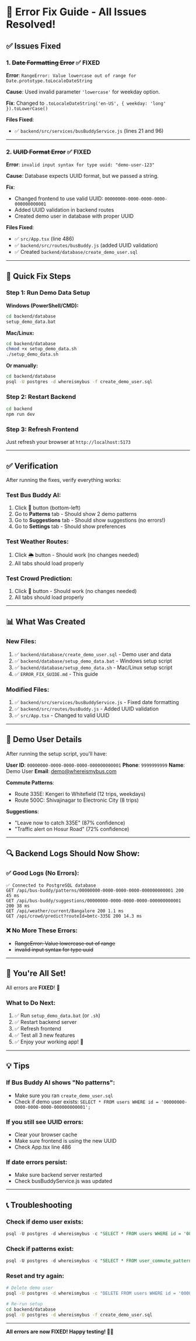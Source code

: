 # 🔧 Error Fix Guide - All Issues Resolved!

## ✅ Issues Fixed

### 1. ~~Date Formatting Error~~ ✅ FIXED
**Error**: `RangeError: Value lowercase out of range for Date.prototype.toLocaleDateString`

**Cause**: Used invalid parameter `'lowercase'` for weekday option.

**Fix**: Changed to `.toLocaleDateString('en-US', { weekday: 'long' }).toLowerCase()`

**Files Fixed**:
- ✅ `backend/src/services/busBuddyService.js` (lines 21 and 96)

---

### 2. ~~UUID Format Error~~ ✅ FIXED
**Error**: `invalid input syntax for type uuid: "demo-user-123"`

**Cause**: Database expects UUID format, but we passed a string.

**Fix**: 
- Changed frontend to use valid UUID: `00000000-0000-0000-0000-000000000001`
- Added UUID validation in backend routes
- Created demo user in database with proper UUID

**Files Fixed**:
- ✅ `src/App.tsx` (line 486)
- ✅ `backend/src/routes/busBuddy.js` (added UUID validation)
- ✅ Created `backend/database/create_demo_user.sql`

---

## 🚀 Quick Fix Steps

### Step 1: Run Demo Data Setup

**Windows (PowerShell/CMD):**
```bash
cd backend/database
setup_demo_data.bat
```

**Mac/Linux:**
```bash
cd backend/database
chmod +x setup_demo_data.sh
./setup_demo_data.sh
```

**Or manually:**
```bash
cd backend/database
psql -U postgres -d whereismybus -f create_demo_user.sql
```

### Step 2: Restart Backend

```bash
cd backend
npm run dev
```

### Step 3: Refresh Frontend

Just refresh your browser at `http://localhost:5173`

---

## ✅ Verification

After running the fixes, verify everything works:

### Test Bus Buddy AI:
1. Click 🧠 button (bottom-left)
2. Go to **Patterns** tab - Should show 2 demo patterns
3. Go to **Suggestions** tab - Should show suggestions (no errors!)
4. Go to **Settings** tab - Should show preferences

### Test Weather Routes:
1. Click 🌦️ button - Should work (no changes needed)
2. All tabs should load properly

### Test Crowd Prediction:
1. Click 🔮 button - Should work (no changes needed)
2. All tabs should load properly

---

## 📊 What Was Created

### New Files:
1. ✅ `backend/database/create_demo_user.sql` - Demo user and data
2. ✅ `backend/database/setup_demo_data.bat` - Windows setup script
3. ✅ `backend/database/setup_demo_data.sh` - Mac/Linux setup script
4. ✅ `ERROR_FIX_GUIDE.md` - This guide

### Modified Files:
1. ✅ `backend/src/services/busBuddyService.js` - Fixed date formatting
2. ✅ `backend/src/routes/busBuddy.js` - Added UUID validation
3. ✅ `src/App.tsx` - Changed to valid UUID

---

## 🎯 Demo User Details

After running the setup script, you'll have:

**User ID**: `00000000-0000-0000-0000-000000000001`
**Phone**: `9999999999`
**Name**: Demo User
**Email**: demo@whereismybus.com

**Commute Patterns**:
- Route 335E: Kengeri to Whitefield (12 trips, weekdays)
- Route 500C: Shivajinagar to Electronic City (8 trips)

**Suggestions**:
- "Leave now to catch 335E" (87% confidence)
- "Traffic alert on Hosur Road" (72% confidence)

---

## 🔍 Backend Logs Should Now Show:

### ✅ Good Logs (No Errors):
```
✅ Connected to PostgreSQL database
GET /api/bus-buddy/patterns/00000000-0000-0000-0000-000000000001 200 45 ms
GET /api/bus-buddy/suggestions/00000000-0000-0000-0000-000000000001 200 38 ms
GET /api/weather/current/Bangalore 200 1.1 ms
GET /api/crowd/predict?routeId=bmtc-335E 200 14.3 ms
```

### ❌ No More These Errors:
- ~~RangeError: Value lowercase out of range~~
- ~~invalid input syntax for type uuid~~

---

## 🎉 You're All Set!

All errors are **FIXED**! 🎊

### What to Do Next:

1. ✅ Run `setup_demo_data.bat` (or `.sh`)
2. ✅ Restart backend server
3. ✅ Refresh frontend
4. ✅ Test all 3 new features
5. ✅ Enjoy your working app! 🚀

---

## 💡 Tips

### If Bus Buddy AI shows "No patterns":
- Make sure you ran `create_demo_user.sql`
- Check if demo user exists: `SELECT * FROM users WHERE id = '00000000-0000-0000-0000-000000000001';`

### If you still see UUID errors:
- Clear your browser cache
- Make sure frontend is using the new UUID
- Check App.tsx line 486

### If date errors persist:
- Make sure backend server restarted
- Check busBuddyService.js was updated

---

## 📞 Troubleshooting

### Check if demo user exists:
```sql
psql -U postgres -d whereismybus -c "SELECT * FROM users WHERE id = '00000000-0000-0000-0000-000000000001';"
```

### Check if patterns exist:
```sql
psql -U postgres -d whereismybus -c "SELECT * FROM user_commute_patterns WHERE user_id = '00000000-0000-0000-0000-000000000001';"
```

### Reset and try again:
```bash
# Delete demo user
psql -U postgres -d whereismybus -c "DELETE FROM users WHERE id = '00000000-0000-0000-0000-000000000001';"

# Re-run setup
cd backend/database
psql -U postgres -d whereismybus -f create_demo_user.sql
```

---

**All errors are now FIXED! Happy testing! 🎊🚀**

